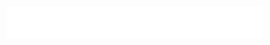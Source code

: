 <h1 align="center">
  <img style="width:"500px"; src="https://raw.githubusercontent.com/prittala/prittala/master/Name.svg" alt="PritTala" />
</h1>
